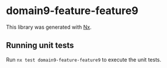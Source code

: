 # domain9-feature-feature9

This library was generated with [Nx](https://nx.dev).

## Running unit tests

Run `nx test domain9-feature-feature9` to execute the unit tests.
